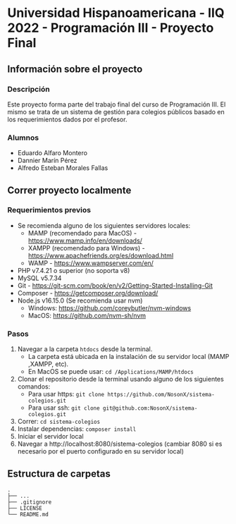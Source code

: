 # Universidad Hispanoamericana - IIQ 2022 - Programación III - Proyecto Final

## Información sobre el proyecto

### Descripción
Este proyecto forma parte del trabajo final del curso de Programación III.  El mismo se trata de un sistema de gestión
para colegios públicos basado en los requerimientos dados por el profesor.

### Alumnos
* Eduardo Alfaro Montero
* Dannier Marín Pérez
* Alfredo Esteban Morales Fallas

## Correr proyecto localmente

### Requerimientos previos
* Se recomienda alguno de los siguientes servidores locales:
  * MAMP (recomendado para MacOS) - https://www.mamp.info/en/downloads/
  * XAMPP (recomendado para Windows) - https://www.apachefriends.org/es/download.html
  * WAMP - https://www.wampserver.com/en/
* PHP v7.4.21 o superior (no soporta v8)
* MySQL v5.7.34
* Git - https://git-scm.com/book/en/v2/Getting-Started-Installing-Git
* Composer - https://getcomposer.org/download/
* Node.js v16.15.0 (Se recomienda usar nvm)
  * Windows: https://github.com/coreybutler/nvm-windows
  * MacOS: https://github.com/nvm-sh/nvm

### Pasos
1. Navegar a la carpeta `htdocs` desde la terminal. 
   - La carpeta está ubicada en la instalación de su servidor local (MAMP ,XAMPP, etc).
   - En MacOS se puede usar: `cd /Applications/MAMP/htdocs`
2. Clonar el repositorio desde la terminal usando alguno de los siguientes comandos:
   - Para usar https: `git clone https://github.com/NosonX/sistema-colegios.git`
   - Para usar ssh: `git clone git@github.com:NosonX/sistema-colegios.git`
3. Correr: `cd sistema-colegios`
4. Instalar dependencias: `composer install`
5. Iniciar el servidor local
6. Navegar a http://localhost:8080/sistema-colegios (cambiar 8080 si es necesario por el puerto configurado en su servidor local)

## Estructura de carpetas
    .
    ├── ...
    ├── .gitignore
    ├── LICENSE
    └── README.md
